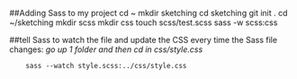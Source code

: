 ##Adding Sass to my project
        cd ~
        mkdir sketching 
        cd sketching 
        git init .
        cd ~/sketching
        mkdir scss
        mkdir css
        touch scss/test.scss sass -w scss:css

##tell Sass to watch the file and update the CSS every time the Sass file changes:
*go up 1 folder and then cd in css/style.css*

        sass --watch style.scss:../css/style.css
